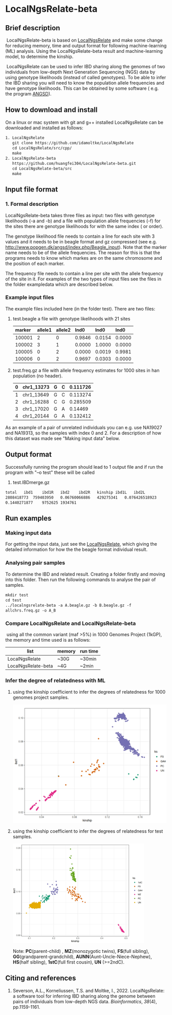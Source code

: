 # LocalNgsRelate-beta

## Brief description

​        LocalNgsRelate-beta is based on [LocalNgsRelate]( https://github.com/idamoltke/LocalNgsRelate) and make some change for reducing memory, time and output format for following machine-learning (ML) analysis. Using the LocalNgsRelate-beta result and machine-learning model, to determine the kinship. 

​       LocalNgsRelate can be used to infer IBD sharing along the genomes of two individuals from low-depth Next Generation Sequencing (NGS) data by using genotype likelihoods (instead of called genotypes).  To be able to infer the IBD sharing you will need to know the population allele frequencies and have genotype likelihoods. This can be obtained by some software ( e.g. the program [ANGSD](http://popgen.dk/angsd/index.php/Quick_Start)).

## How to download and install
On a linux or mac system with git and g++ installed LocalNgsRelate can be downloaded and installed as follows:

```
1. LocalNgsRelate
   git clone https://github.com/idamoltke/LocalNgsRelate
   cd LocalNgsRelate/src/cpp/
   make
2. LocalNgsRelate-beta
   https://github.com/huangfei304/LocalNgsRelate-beta.git
   cd LocalNgsRelate-beta/src
   make
```

## Input file format
### 1. Formal description
LocalNgsRelate-beta takes three files as input: two files with genotype likelihoods (-a and -b) and a file with population allele frequencies (-f) for the sites there are genotype likelihoods for with the same index ( or order).

The genotype likelihood file needs to contain a line for each site with 3 values and it needs to be in beagle format and gz compressed (see e.g. http://www.popgen.dk/angsd/index.php/Beagle_input). Note that the marker name needs to be of the allele frequencies. The reason for this is that the programs needs to know which markes are on the same chromosome and the position of each marker.

The frequency file needs to contain a line per site with the allele frequency of the site in it. 
For examples of the two types of input files see the files in the folder exampledata which are described below.


### Example input files
The example files included here (in the folder test). There are two files:

1. test.beagle  a file with genotype likelihoods with 21 sites

   | marker | allele1 | allele2 | Ind0   | Ind0   | Ind0   |
   | ------ | ------- | ------- | ------ | :----- | ------ |
   | 100001 | 2       | 0       | 0.9846 | 0.0154 | 0.0000 |
   | 100002 | 3       | 1       | 0.0000 | 1.0000 | 0.0000 |
   | 100005 | 0       | 2       | 0.0000 | 0.0019 | 0.9981 |
   | 100006 | 0       | 2       | 0.9697 | 0.0303 | 0.0000 |

2. test.freq.gz       a file with allele frequency estimates for 1000 sites in han population (no header).

   | 0    | chr1_13273 | G    | C    | 0.111726 |
   | ---- | ---------- | ---- | ---- | :------- |
   | 1    | chr1_13649 | G    | C    | 0.113274 |
   | 2    | chr1_16288 | C    | G    | 0.285509 |
   | 3    | chr1_17020 | G    | A    | 0.14469  |
   | 4    | chr1_20144 | G    | A    | 0.132412 |



As an example of a pair of unrelated individuals you can e.g. use NA19027 and NA19313, so the samples with index 0 and 2. For a description of how this dataset was made see "Making input data" below.

## Output format
Successfully running the program should lead to 1 output file and if run the program with "–o test" these will be called

1) test.IBDmerge.gz

```
total	ibd1	ibd1R	ibd2	ibd2R	kinship	ibd1L	ibd2L
2808418773	759403950	0.06760066886	429275341	0.076426518923	0.1440271877	9752625	1934761

```


## Run examples

### Making input data
For getting the input data, just see the [LocalNgsRelate](https://github.com/idamoltke/LocalNgsRelate), which giving the detailed information for how the the beagle format individual result.

###	Analysing pair samples
To determine the IBD and related result. Creating a folder firstly and moving into this folder. Then run the following commands to analyse the pair of samples.

```
mkdir test
cd test
../localngsrelate-beta -a A.beagle.gz -b B.beagle.gz -f allchrs.freq.gz -o A_B
```

###	Compare LocalNgsRelate and LocalNgsRelate-beta

​      using all the common variant (maf >5%) in 1000 Genomes Project (1kGP), the memory and time used is as follows:  

| list                | memory | run time |
| ------------------- | ------ | -------- |
| LocalNgsRelate      | ~30G   | ~30min   |
| LocalNgsRelate-beta | ~4G    | ~2min    |

### Infer the degree of relatedness with ML

1) using the kinship coefficient to infer the degrees of relatedness for 1000 genomes project samples.	

   <img src="/ML/1kg_kinship.png" alt="1kg_kinship" style="zoom:50%;" />

2) using the kinship coefficient to infer the degrees of relatedness  for test samples.	

   <img src="/ML/lowpass_kinship.png" alt="lowpass_kinship" style="zoom:40%;" />

   Note: **PC**(parent-child) , **MZ**(monozygotic  twins),  **FS**(full sibling), **GG**(grandparent-grandchild), **AUNN**(Aunt-Uncle-Niece-Nephew), **HS**(half sibling), **1stC**(full first  cousin),  **UN** (>=2ndC). 




## Citing and references
1. Severson, A.L., Korneliussen, T.S. and Moltke, I., 2022. LocalNgsRelate: a software tool for inferring IBD sharing along the genome between pairs of individuals from low-depth NGS data. *Bioinformatics*, *38*(4), pp.1159-1161.

